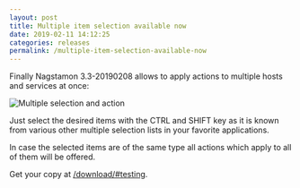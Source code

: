 ```yaml
---
layout: post
title: Multiple item selection available now
date: 2019-02-11 14:12:25
categories: releases
permalink: /multiple-item-selection-available-now
---
```


Finally Nagstamon 3.3-20190208 allows to apply actions to multiple hosts and services at once:


![Multiple selection and action](/assets/images/multiple_selection.png)

Just select the desired items with the CTRL and SHIFT key as it is known from various other multiple selection lists in your favorite applications.


In case the selected items are of the same type all actions which apply to all of them will be offered.


Get your copy at [/download/#testing](/download/#testing).  



